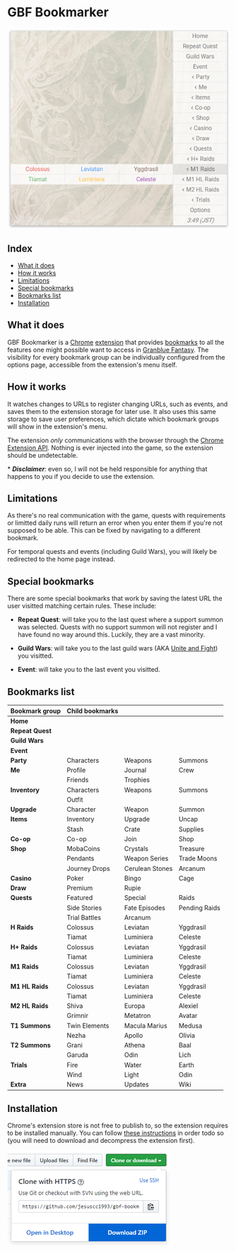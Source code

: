 # GBF Bookmarker

![Preview](readme_assets/preview.png)

## Index

- [What it does](#what-it-does)
- [How it works](#how-it-works)
- [Limitations](#limitations)
- [Special bookmarks](#special-bookmarks)
- [Bookmarks list](#bookmarks-list)
- [Installation](#installation)

## What it does

GBF Bookmarker is a [Chrome](https://www.google.com/chrome/) [extension](https://developer.chrome.com/extensions) that provides [bookmarks](<https://en.wikipedia.org/wiki/Bookmark_(digital)>) to all the features one might possible want to access in [Granblue Fantasy](http://game.granbluefantasy.jp). The visibility for every bookmark group can be individually configured from the options page, accessible from the extension's menu itself.

## How it works

It watches changes to URLs to register changing URLs, such as events, and saves them to the extension storage for later use. It also uses this same storage to save user preferences, which dictate which bookmark groups will show in the extension's menu.

The extension _only_ communications with the browser through the [Chrome Extension API](https://developer.chrome.com/extensions/api_index). Nothing is ever injected into the game, so the extension should be undetectable.

\* _**Disclaimer**_: even so, I will not be held responsible for anything that happens to you if you decide to use the extension.

## Limitations

As there's no real communication with the game, quests with requirements or limitted daily runs will return an error when you enter them if you're not supposed to be able. This can be fixed by navigating to a different bookmark.

For temporal quests and events (including Guild Wars), you will likely be redirected to the home page instead.

## Special bookmarks

There are some special bookmarks that work by saving the latest URL the user visitted matching certain rules. These include:

- **Repeat Quest**: will take you to the last quest where a support summon was selected. Quests with no support summon will not register and I have found no way around this. Luckily, they are a vast minority.

- **Guild Wars**: will take you to the last guild wars (AKA [Unite and Fight](https://gbf.wiki/Unite_and_Fight)) you visitted.

- **Event**: will take you to the last event you visitted.

## Bookmarks list

| Bookmark group   | Child bookmarks |                 |               |
| ---------------- | --------------- | --------------- | ------------- |
| **Home**         |
| **Repeat Quest** |
| **Guild Wars**   |
| **Event**        |
| **Party**        | Characters      | Weapons         | Summons       |
| **Me**           | Profile         | Journal         | Crew          |
|                  | Friends         | Trophies        |
| **Inventory**    | Characters      | Weapons         | Summons       |
|                  | Outfit          |
| **Upgrade**      | Character       | Weapon          | Summon        |
| **Items**        | Inventory       | Upgrade         | Uncap         |
|                  | Stash           | Crate           | Supplies      |
| **Co-op**        | Co-op           | Join            | Shop          |
| **Shop**         | MobaCoins       | Crystals        | Treasure      |
|                  | Pendants        | Weapon Series   | Trade Moons   |
|                  | Journey Drops   | Cerulean Stones | Arcanum       |
| **Casino**       | Poker           | Bingo           | Cage          |
| **Draw**         | Premium         | Rupie           |
| **Quests**       | Featured        | Special         | Raids         |
|                  | Side Stories    | Fate Episodes   | Pending Raids |
|                  | Trial Battles   | Arcanum         |
| **H Raids**      | Colossus        | Leviatan        | Yggdrasil     |
|                  | Tiamat          | Luminiera       | Celeste       |
| **H+ Raids**     | Colossus        | Leviatan        | Yggdrasil     |
|                  | Tiamat          | Luminiera       | Celeste       |
| **M1 Raids**     | Colossus        | Leviatan        | Yggdrasil     |
|                  | Tiamat          | Luminiera       | Celeste       |
| **M1 HL Raids**  | Colossus        | Leviatan        | Yggdrasil     |
|                  | Tiamat          | Luminiera       | Celeste       |
| **M2 HL Raids**  | Shiva           | Europa          | Alexiel       |
|                  | Grimnir         | Metatron        | Avatar        |
| **T1 Summons**   | Twin Elements   | Macula Marius   | Medusa        |
|                  | Nezha           | Apollo          | Olivia        |
| **T2 Summons**   | Grani           | Athena          | Baal          |
|                  | Garuda          | Odin            | Lich          |
| **Trials**       | Fire            | Water           | Earth         |
|                  | Wind            | Light           | Odin          |
| **Extra**        | News            | Updates         | Wiki          |

## Installation

Chrome's extension store is not free to publish to, so the extension requires to be installed manually. You can follow [these instructions](https://stackoverflow.com/questions/21581645/install-google-chrome-extension-from-script/21588748#21588748) in order todo so (you will need to download and decompress the extension first).

![Download](readme_assets/download.png)
